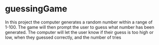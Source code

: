 # guessingGame
 In this project the computer generates a random number within a range of 1-100. The game will then prompt the user to guess what number has been generated.  The computer will let the user know if their guess is too high or low, when they guessed correctly, and the number of tries
